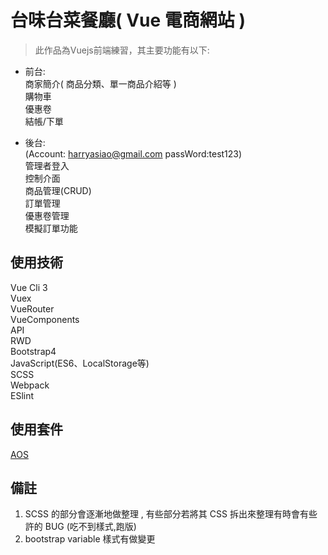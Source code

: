 # 台味台菜餐廳( Vue 電商網站 )

> 此作品為Vuejs前端練習，其主要功能有以下:
> 
  * 前台:<br/> 
  商家簡介( 商品分類、單一商品介紹等 )<br/>
  購物車<br/>
  優惠卷<br/>
  結帳/下單<br/>

  * 後台:<br/>
    (Account: harryasiao@gmail.com passWord:test123)<br/>
    管理者登入<br/>
    控制介面<br/>
    商品管理(CRUD)<br/>
    訂單管理<br/>
    優惠卷管理<br/>
    模擬訂單功能<br/>

## 使用技術

  Vue Cli 3<br/>
  Vuex<br/>
  VueRouter<br/>
  VueComponents<br/>
  API<br/>
  RWD<br/>
  Bootstrap4<br/>
  JavaScript(ES6、LocalStorage等)<br/>
  SCSS<br/>
  Webpack<br/>
  ESlint<br/>

## 使用套件

  [AOS](https://github.com/michalsnik/aos#animations)

## 備註

  1. SCSS 的部分會逐漸地做整理 , 有些部分若將其 CSS 拆出來整理有時會有些許的 BUG (吃不到樣式,跑版)<br/>
  2. bootstrap variable 樣式有做變更<br/>
